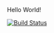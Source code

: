 Hello World!

[![Build Status](https://app.travis-ci.com/iilaydasahin/myDemoApp.svg?branch=main)](https://app.travis-ci.com/iilaydasahin/myDemoApp)